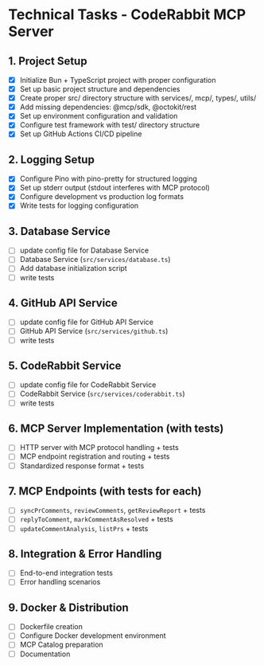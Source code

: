 # Technical Tasks - CodeRabbit MCP Server

## 1. Project Setup
- [x] Initialize Bun + TypeScript project with proper configuration
- [x] Set up basic project structure and dependencies  
- [x] Create proper src/ directory structure with services/, mcp/, types/, utils/
- [x] Add missing dependencies: @mcp/sdk, @octokit/rest
- [x] Set up environment configuration and validation
- [x] Configure test framework with test/ directory structure
- [x] Set up GitHub Actions CI/CD pipeline

## 2. Logging Setup
- [x] Configure Pino with pino-pretty for structured logging
- [x] Set up stderr output (stdout interferes with MCP protocol)
- [x] Configure development vs production log formats
- [x] Write tests for logging configuration

## 3. Database Service
- [ ] update config file for Database Service
- [ ] Database Service (`src/services/database.ts`)
- [ ] Add database initialization script
- [ ] write tests

## 4. GitHub API Service
- [ ] update config file for GitHub API Service
- [ ] GitHub API Service (`src/services/github.ts`)
- [ ] write tests

## 5. CodeRabbit Service
- [ ] update config file for CodeRabbit Service
- [ ] CodeRabbit Service (`src/services/coderabbit.ts`)
- [ ] write tests

## 6. MCP Server Implementation (with tests)
- [ ] HTTP server with MCP protocol handling + tests
- [ ] MCP endpoint registration and routing + tests
- [ ] Standardized response format + tests

## 7. MCP Endpoints (with tests for each)
- [ ] `syncPrComments`, `reviewComments`, `getReviewReport` + tests
- [ ] `replyToComment`, `markCommentAsResolved` + tests
- [ ] `updateCommentAnalysis`, `listPrs` + tests

## 8. Integration & Error Handling
- [ ] End-to-end integration tests
- [ ] Error handling scenarios

## 9. Docker & Distribution
- [ ] Dockerfile creation
- [ ] Configure Docker development environment
- [ ] MCP Catalog preparation
- [ ] Documentation